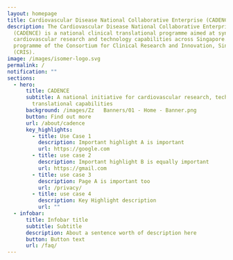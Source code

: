 ```yaml
---
layout: homepage
title: Cardiovascular Disease National Collaborative Enterprise (CADENCE)
description: The Cardiovascular Disease National Collaborative Enterprise
  (CADENCE) is a national clinical translational programme aimed at synergising
  cardiovascular research and technology capabilities across Singapore. It is a
  programme of the Consortium for Clinical Research and Innovation, Singapore
  (CRIS).
image: /images/isomer-logo.svg
permalink: /
notification: ""
sections:
  - hero:
      title: CADENCE
      subtitle: A national initiative for cardiovascular research, technology, and
        translational capabilities
      background: /images/Zz   Banners/01 - Home - Banner.png
      button: Find out more
      url: /about/cadence
      key_highlights:
        - title: Use Case 1
          description: Important highlight A is important
          url: https://google.com
        - title: use case 2
          description: Important highlight B is equally important
          url: https://gmail.com
        - title: use case 3
          description: Page A is important too
          url: /privacy/
        - title: use case 4
          description: Key Highlight description
          url: ""
  - infobar:
      title: Infobar title
      subtitle: Subtitle
      description: About a sentence worth of description here
      button: Button text
      url: /faq/
---
```


